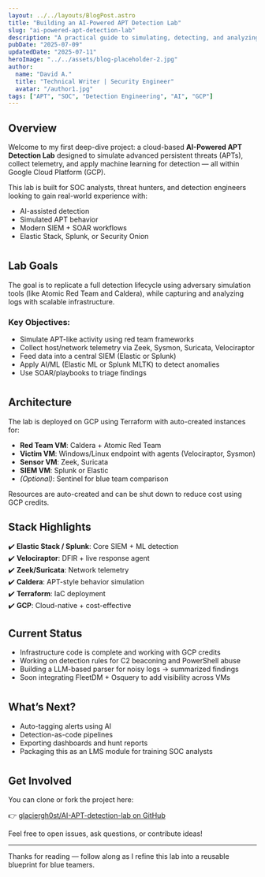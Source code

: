 ```yaml
---
layout: ../../layouts/BlogPost.astro
title: "Building an AI-Powered APT Detection Lab"
slug: "ai-powered-apt-detection-lab"
description: "A practical guide to simulating, detecting, and analyzing APT-like behavior using AI-driven tooling, open source frameworks, and GCP."
pubDate: "2025-07-09"
updatedDate: "2025-07-11"
heroImage: "../../assets/blog-placeholder-2.jpg"
author:
  name: "David A."
  title: "Technical Writer | Security Engineer"
  avatar: "/author1.jpg"
tags: ["APT", "SOC", "Detection Engineering", "AI", "GCP"]
---
```


## Overview

Welcome to my first deep-dive project: a cloud-based **AI-Powered APT Detection Lab** designed to simulate advanced persistent threats (APTs), collect telemetry, and apply machine learning for detection — all within Google Cloud Platform (GCP).

This lab is built for SOC analysts, threat hunters, and detection engineers looking to gain real-world experience with:
- AI-assisted detection
- Simulated APT behavior
- Modern SIEM + SOAR workflows
- Elastic Stack, Splunk, or Security Onion

#
## Lab Goals

The goal is to replicate a full detection lifecycle using adversary simulation tools (like Atomic Red Team and Caldera), while capturing and analyzing logs with scalable infrastructure.

### Key Objectives:
- Simulate APT-like activity using red team frameworks
- Collect host/network telemetry via Zeek, Sysmon, Suricata, Velociraptor
- Feed data into a central SIEM (Elastic or Splunk)
- Apply AI/ML (Elastic ML or Splunk MLTK) to detect anomalies
- Use SOAR/playbooks to triage findings

#
## Architecture

The lab is deployed on GCP using Terraform with auto-created instances for:
- **Red Team VM**: Caldera + Atomic Red Team
- **Victim VM**: Windows/Linux endpoint with agents (Velociraptor, Sysmon)
- **Sensor VM**: Zeek, Suricata
- **SIEM VM**: Splunk or Elastic
- *(Optional)*: Sentinel for blue team comparison

Resources are auto-created and can be shut down to reduce cost using GCP credits.

## Stack Highlights

✔️ **Elastic Stack / Splunk**: Core SIEM + ML detection  
✔️ **Velociraptor**: DFIR + live response agent  
✔️ **Zeek/Suricata**: Network telemetry  
✔️ **Caldera**: APT-style behavior simulation  
✔️ **Terraform**: IaC deployment  
✔️ **GCP**: Cloud-native + cost-effective


## Current Status

- Infrastructure code is complete and working with GCP credits
- Working on detection rules for C2 beaconing and PowerShell abuse
- Building a LLM-based parser for noisy logs → summarized findings
- Soon integrating FleetDM + Osquery to add visibility across VMs

#
## What’s Next?

- Auto-tagging alerts using AI
- Detection-as-code pipelines
- Exporting dashboards and hunt reports
- Packaging this as an LMS module for training SOC analysts

#
## Get Involved

You can clone or fork the project here:

👉 [glaciergh0st/AI-APT-detection-lab on GitHub](https://github.com/glaciergh0st/AI-APT-detection-lab)

Feel free to open issues, ask questions, or contribute ideas!

---

Thanks for reading — follow along as I refine this lab into a reusable blueprint for blue teamers.
